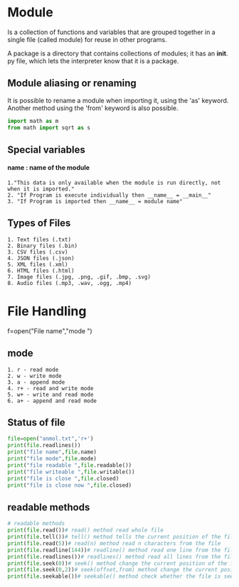 # Module

Is a collection of functions and variables that are grouped together in a single file (called module) for reuse in other programs.

A package is a directory that contains collections of modules; it has an __init__.
py file, which lets the interpreter know that it is a package.

## Module aliasing or renaming

It is possible to rename a module when importing it, using the 'as' keyword.
Another method using the 'from' keyword is also possible.

```python
import math as m
from math import sqrt as s
``````

## Special variables

#### __name__ : name of the module

    1."This data is only available when the module is run directly, not when it is imported."
    2. "If Program is execute individually then __name__ = __main__"
    3. "If Program is imported then __name__ = module name"

## Types of Files

    1. Text files (.txt)
    2. Binary files (.bin)
    3. CSV files (.csv)
    4. JSON files (.json)
    5. XML files (.xml)
    6. HTML files (.html)
    7. Image files (.jpg, .png, .gif, .bmp, .svg)
    8. Audio files (.mp3, .wav, .ogg, .mp4)

# File Handling

f=open("File name","mode ")

## mode

    1. r - read mode
    2. w - write mode
    3. a - append mode
    4. r+ - read and write mode
    5. w+ - write and read mode
    6. a+ - append and read mode

## Status of file
```python
file=open("anmol.txt",'r+')
print(file.readlines())
print("file name",file.name)
print("file mode",file.mode)
print("file readable ",file.readable())
print("file writeable ",file.writable())
print("file is close ",file.closed)
print("file is close now ",file.closed)
```


## readable methods
```python
# readable methods
print(file.read())# read() method read whole file
print(file.tell())# tell() method tells the current position of the file pointer
print(file.read(5))# read(n) method read n characters from the file
print(file.readline(144))# readline() method read one line from the file
print(file.readlines())# readlines() method read all lines from the file and return a list of lines
print(file.seek(0))# seek() method change the current position of the file pointer
print(file.seek(0,2))# seek(offset,from) method change the current position of the file pointer
print(file.seekable())# seekable() method check whether the file is seekable or not
```
